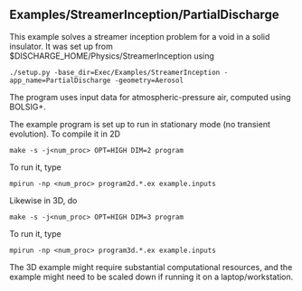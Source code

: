 ## Examples/StreamerInception/PartialDischarge

This example solves a streamer inception problem for a void in a solid insulator.
It was set up from $DISCHARGE_HOME/Physics/StreamerInception using

```./setup.py -base_dir=Exec/Examples/StreamerInception -app_name=PartialDischarge -geometry=Aerosol```

The program uses input data for atmospheric-pressure air, computed using BOLSIG+.

The example program is set up to run in stationary mode (no transient evolution).
To compile it in 2D

```make -s -j<num_proc> OPT=HIGH DIM=2 program```

To run it, type

```mpirun -np <num_proc> program2d.*.ex example.inputs```

Likewise in 3D, do

```make -s -j<num_proc> OPT=HIGH DIM=3 program```

To run it, type

```mpirun -np <num_proc> program3d.*.ex example.inputs```

The 3D example might require substantial computational resources, and the example might need to be scaled down if running it on a laptop/workstation.